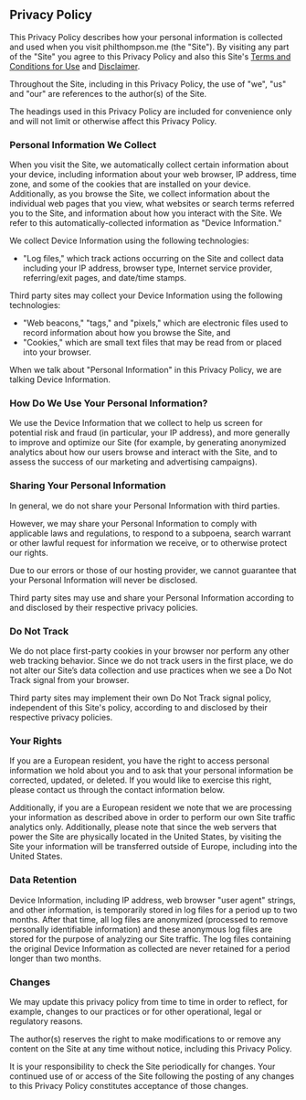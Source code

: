 
[//]: # (gen-title: Privacy Policy)

[//]: # (gen-keywords: blog, privacy, policy)

[//]: # (gen-description: Privacy Policy — philthompson.me")

[//]: # (gen-meta-end)

## Privacy Policy

This Privacy Policy describes how your personal information is collected and used when you visit philthompson.me (the "Site").  By visiting any part of the "Site" you agree to this Privacy Policy and also this Site's [Terms and Conditions for Use](../terms) and [Disclaimer](../disclaimer).

Throughout the Site, including in this Privacy Policy, the use of "we", "us" and "our" are references to the author(s) of the Site.

The headings used in this Privacy Policy are included for convenience only and will not limit or otherwise affect this Privacy Policy.

### Personal Information We Collect

When you visit the Site, we automatically collect certain information about your device, including information about your web browser, IP address, time zone, and some of the cookies that are installed on your device.  Additionally, as you browse the Site, we collect information about the individual web pages that you view, what websites or search terms referred you to the Site, and information about how you interact with the Site.  We refer to this automatically-collected information as "Device Information."

We collect Device Information using the following technologies:
    
* "Log files," which track actions occurring on the Site and collect data including your IP address, browser type, Internet service provider, referring/exit pages, and date/time stamps.

Third party sites may collect your Device Information using the following technologies:

* "Web beacons," "tags," and "pixels," which are electronic files used to record information about how you browse the Site, and
* "Cookies," which are small text files that may be read from or placed into your browser.

When we talk about "Personal Information" in this Privacy Policy, we are talking Device Information.

### How Do We Use Your Personal Information?

We use the Device Information that we collect to help us screen for potential risk and fraud (in particular, your IP address), and more generally to improve and optimize our Site (for example, by generating anonymized analytics about how our users browse and interact with the Site, and to assess the success of our marketing and advertising campaigns).

### Sharing Your Personal Information

In general, we do not share your Personal Information with third parties.

However, we may share your Personal Information to comply with applicable laws and regulations, to respond to a subpoena, search warrant or other lawful request for information we receive, or to otherwise protect our rights.

Due to our errors or those of our hosting provider, we cannot guarantee that your Personal Information will never be disclosed.

Third party sites may use and share your Personal Information according to and disclosed by their respective privacy policies.

### Do Not Track

We do not place first-party cookies in your browser nor perform any other web tracking behavior.  Since we do not track users in the first place, we do not alter our Site’s data collection and use practices when we see a Do Not Track signal from your browser.

Third party sites may implement their own Do Not Track signal policy, independent of this Site's policy, according to and disclosed by their respective privacy policies.

### Your Rights

If you are a European resident, you have the right to access personal information we hold about you and to ask that your personal information be corrected, updated, or deleted. If you would like to exercise this right, please contact us through the contact information below.

Additionally, if you are a European resident we note that we are processing your information as described above in order to perform our own Site traffic analytics only.  Additionally, please note that since the web servers that power the Site are physically located in the United States, by visiting the Site your information will be transferred outside of Europe, including into the United States.

### Data Retention

Device Information, including IP address, web browser "user agent" strings, and other information, is temporarily stored in log files for a period up to two months.  After that time, all log files are anonymized (processed to remove personally identifiable information) and these anonymous log files are stored for the purpose of analyzing our Site traffic.  The log files containing the original Device Information as collected are never retained for a period longer than two months.

### Changes

We may update this privacy policy from time to time in order to reflect, for example, changes to our practices or for other operational, legal or regulatory reasons.

The author(s) reserves the right to make modifications to or remove any content on the Site at any time without notice, including this Privacy Policy.

It is your responsibility to check the Site periodically for changes.  Your continued use of or access of the Site following the posting of any changes to this Privacy Policy constitutes acceptance of those changes.
